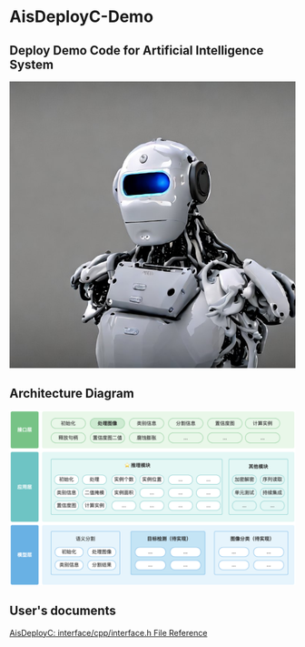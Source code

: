 # AisDeployC-Demo

## Deploy Demo Code for Artificial Intelligence System

<p align="center">
 <img src="./docs/assets/robot.jpg">
</p>

## Architecture Diagram

<p align="center">
 <img src="./docs/assets/yuque_diagram.jpg">
</p>

## User's documents

[AisDeployC: interface/cpp/interface.h File Reference](https://jinghuizhou.github.io/AisDeployC-Demo/html/interface_8h.html)
